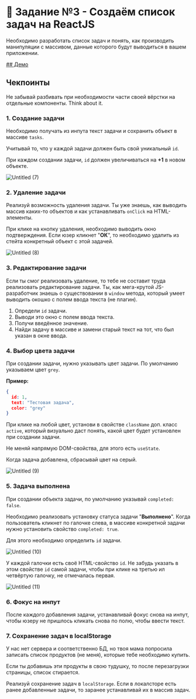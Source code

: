# 📝 Задание №3 - Создаём список задач на ReactJS

Необходимо разработать список задач и понять, как производить манипуляции с массивом, данные которого будут выводиться в вашем приложении.

[## Демо](https://todo-app-mentoring.vercel.app/)

## Чекпоинты

Не забывай разбивать при необходимости части своей вёрстки на отдельные компоненты. Think about it.

### 1. Создание задачи

Необходимо получать из инпута текст задачи и сохранить объект в массиве `tasks`. 

Учитывай то, что у каждой задачи должен быть свой уникальный `id`. 

При каждом создании задачи, `id` должен увеличиваться на **+1** в новом объекте.

![Untitled (7)](https://user-images.githubusercontent.com/57808776/114498429-455c6f80-9c4e-11eb-8ed1-ecab559ed4c7.png)

### 2. Удаление задачи

Реализуй возможность удаления задачи. Ты уже знаешь, как выводить массив каких-то объектов и как устанавливать `onClick` на HTML-элементы.

При клике на кнопку удаления, необходимо выводить окно подтверждения. Если юзер кликнет "**ОК**", то необходимо удалить из стейта конкретный объект с этой задачей.

![Untitled (8)](https://user-images.githubusercontent.com/57808776/114498442-4b525080-9c4e-11eb-804a-81949b6c7eb3.png)

### 3. Редактирование задачи

Если ты смог реализовать удаление, то тебе не составит труда реализовать редактирование задачи. Ты, как мега-крутой JS-разработчик знаешь о существовании в `window` метода, который умеет выводить окошко с полем ввода текста (не плагин).

1. Определи `id` задачи. 
2. Выводи это окно с полем ввода текста.
3. Получи введённое значение.
4. Найди задачу в массиве и замени старый текст на тот, что был указан в окне ввода.

### 4. Выбор цвета задачи

При создании задачи, нужно указывать цвет задачи. По умолчанию указываем цвет `grey`.

**Пример:**

```json
{
  id: 1,
  text: "Тестовая задача",
  color: "grey"
}
```

При клике на любой цвет, установи в свойстве `className` доп. класс `active`, который визуально даст понять, какой цвет будет установлен при создании задачи.

Не меняй напрямую DOM-свойства, для этого есть `useState`.

Когда задача добавлена, сбрасывай цвет на серый.

![Untitled (9)](https://user-images.githubusercontent.com/57808776/114498459-5311f500-9c4e-11eb-8f9d-7b6258580e19.png)

### 5. Задача выполнена

При создании объекта задачи, по умолчанию указывай `completed: false`.

Необходимо реализовать установку статуса задачи "**Выполнено**". Когда пользователь кликнет по галочке слева, в массиве конкретной задачи нужно установить свойство `completed: true`.

Для этого необходимо определить `id` задачи.

![Untitled (10)](https://user-images.githubusercontent.com/57808776/114498470-586f3f80-9c4e-11eb-8923-89340373f5f8.png)

У каждой галочки есть своё HTML-свойство `id`. Не забудь указать в этом свойстве `id` самой задачи, чтобы при клике на третью ил четвёртую галочку, не отмечалась первая.

![Untitled (11)](https://user-images.githubusercontent.com/57808776/114498484-5c9b5d00-9c4e-11eb-9051-c041f13ff640.png)

### 6. Фокус на инпут

После каждого добавления задачи, устанавливай фокус снова на инпут, чтобы юзеру не пришлось кликать снова по полю, чтобы ввести текст.

### 7. Сохранение задач в localStorage

У нас нет сервера и соответственно БД, но твоя мама попросила записать список продуктов (не меня), которые тебе необходимо купить.

Если ты добавишь эти продукты в свою тудушку, то после перезагрузки страницы, список стирается.

Реализуй сохранение задач в `localStorage`. Если в локалсторе есть ранее добавленные задачи, то заранее устанавливай их в массив задач.
